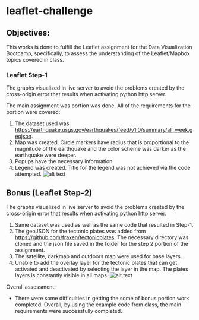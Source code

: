 # leaflet-challenge

## Objectives:
This works is done to fulfill the Leaflet assignment for the Data Visualization Bootcamp, specifically, to assess the understanding of the Leaflet/Mapbox topics covered in class.


### Leaflet Step-1
The graphs visualized in live server to avoid the problems created by the cross-origin error that results when activating python http.server.

The main assignment was portion was done. All of the requirements for the portion were covered:

1.  The dataset used was https://earthquake.usgs.gov/earthquakes/feed/v1.0/summary/all_week.geojson.
2.  Map was created. Circle markers have radius that is proportional to the magnitude of the earthquake and the color scheme was darker as the earthquake were deeper.
3.  Popups have the necessary information.
4.  Legend was created. Title for the legend was not achieved via the code attempted.
    ![alt text](images/leaflet_step_1.gif)



## Bonus (Leaflet Step-2)
The graphs visualized in live server to avoid the problems created by the cross-origin error that results when activating python http.server.

1. Same dataset was used as well as the same code that resulted in Step-1.
2. The geoJSON for the tectonic plates was added from https://github.com/fraxen/tectonicplates. The necessary directory was cloned and the json file saved in the folder for the step 2 portion of the assignment.
3. The satellite, darkmap and outdoors map were used for base layers.
4. Unable to add the overlay layer for the tectonic plates that can get activated and deactivated by selecting the layer in the map. The plates layers is constantly visible in all maps.
![alt text](images/leaflet_step_2.gif)


Overall assessment:
*   There were some difficulties in getting the some of bonus portion work completed. Overall, by using the example code from class, the main requirements were successfully completed.